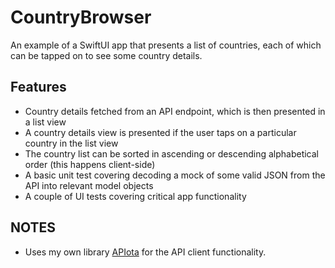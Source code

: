 # CountryBrowser

An example of a SwiftUI app that presents a list of countries, each of which can be tapped on to see some country details.

## Features

- Country details fetched from an API endpoint, which is then presented in a list view
- A country details view is presented if the user taps on a particular country in the list view
- The country list can be sorted in ascending or descending alphabetical order (this happens client-side)
- A basic unit test covering decoding a mock of some valid JSON from the API into relevant model objects
- A couple of UI tests covering critical app functionality

## NOTES

- Uses my own library [APIota](https://github.com/danielrbrowne/APIota) for the API client functionality.

